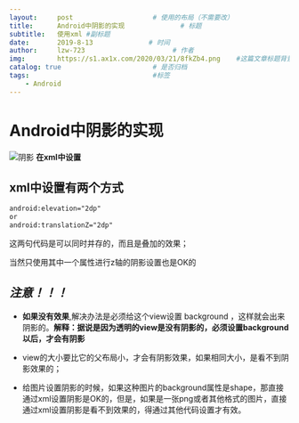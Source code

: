 ```yaml
---
layout:     post                    # 使用的布局（不需要改）
title:      Android中阴影的实现              # 标题 
subtitle:   使用xml #副标题
date:       2019-8-13              # 时间
author:     lzw-723                      # 作者
img:        https://s1.ax1x.com/2020/03/21/8fkZb4.png    #这篇文章标题背景图片
catalog: true                       # 是否归档
tags:                               #标签
    - Android
---
```

# Android中阴影的实现



![阴影](https://images2015.cnblogs.com/blog/547406/201512/547406-20151225105426640-1704313276.png)
**在xml中设置** 

## xml中设置有两个方式
```xml
android:elevation="2dp"
or
android:translationZ="2dp"
```
这两句代码是可以同时并存的，而且是叠加的效果；

当然只使用其中一个属性进行z轴的阴影设置也是OK的

## _**注意！！！**_

* **如果没有效果**,解决办法是必须给这个view设置 background ，这样就会出来阴影的。__解释：据说是因为透明的view是没有阴影的，必须设置background以后，才会有阴影__

* view的大小要比它的父布局小，才会有阴影效果，如果相同大小，是看不到阴影效果的； 
* 给图片设置阴影的时候，如果这种图片的background属性是shape，那直接通过xml设置阴影是OK的，但是，如果是一张png或者其他格式的图片，直接通过xml设置阴影是看不到效果的，得通过其他代码设置才有效。
